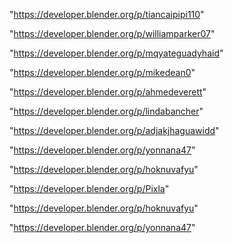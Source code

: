 "https://developer.blender.org/p/tiancaipipi110"

"https://developer.blender.org/p/williamparker07"

"https://developer.blender.org/p/mqyateguadyhaid"

"https://developer.blender.org/p/mikedean0"

"https://developer.blender.org/p/ahmedeverett"

"https://developer.blender.org/p/lindabancher"

"https://developer.blender.org/p/adjakjhaguawidd"

"https://developer.blender.org/p/yonnana47"

"https://developer.blender.org/p/hoknuvafyu"

 
"https://developer.blender.org/p/Pixla"


"https://developer.blender.org/p/hoknuvafyu"


"https://developer.blender.org/p/yonnana47"


 
